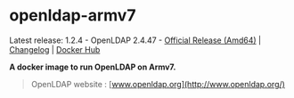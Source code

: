 # openldap-armv7

Latest release: 1.2.4 - OpenLDAP 2.4.47 -  [Official Release (Amd64)](https://github.com/osixia/docker-openldap) | [Changelog](CHANGELOG.md) | [Docker Hub](https://hub.docker.com/r/osixia/openldap/) 

**A docker image to run OpenLDAP on Armv7.**

> OpenLDAP website : [www.openldap.org](http://www.openldap.org/)

